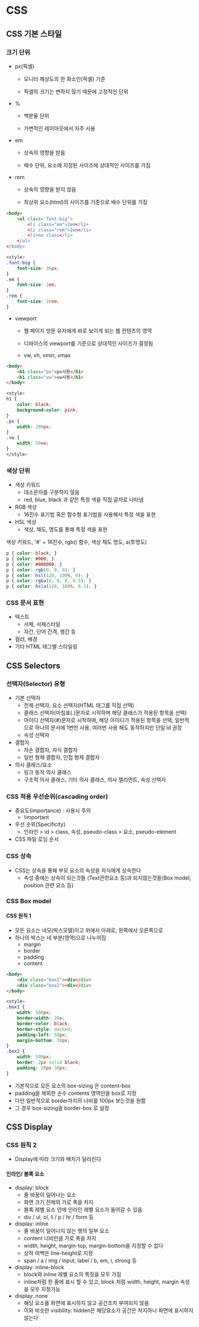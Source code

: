# CSS

## CSS 기본 스타일

### 크기 단위

- px(픽셀)
  
  - 모니터 해상도의 한 화소인(픽셀) 기준
  
  - 픽셀의 크기는 변하지 않기 때문에 고정적인 단위

- %
  
  - 백분율 단위
  
  - 가변적인 레이아웃에서 자주 사용

- em
  
  - 상속의 영향을 받음
  
  - 배수 단위, 요소에 지정된 사이즈에 상대적인 사이즈를 가짐

- rem
  
  - 상속의 영향을 받지 않음
  
  - 최상위 요소(html)의 사이즈를 기준으로 배수 단위를 가짐

```html
<body>
    <ul class='font-big">
        <li class="em">2em</li>
        <li class="rem">2em</li>
        <li>no class</li>
    </ul>
</body>
```

```css
<style>
.font-big {
    font-size: 36px;
}
.em {
    font-size: 2em;
}
.rem {
    font-size: 2rem;
}
```

- viewport
  
  - 웹 페이지 방문 유저에게 바로 보이게 되는 웹 컨텐츠의 영역
  
  - 디바이스의 viewport를 기준으로 상대적인 사이즈가 결정됨
  
  - vw, vh, vmin, vmax
```html
<body>
    <h1 class="px">px사용</h1>
    <h1 class="vw">vw사용</h1>
</body>
```

```css
<style>
h1 {
    color: black;
    background-color: pink;
}
.px {
    width: 200px;
}
.vw {
    width: 50vw;
}
</style>
```

### 색상 단위
- 색상 키워드
    - 대소문자를 구분하지 않음
    - red, blue, black 과 같은 특정 색을 직접 글자로 나타냄
- RGB 색상
    - 16진수 표기법 혹은 함수형 표기법을 사용해서 특정 색을 표현
- HSL 색상
    - 색상, 채도, 명도를 통해 특정 색을 표현

색상 키워드, '#' + 16진수, rgb() 함수, 색상 채도 명도, a(투명도)
```css
p { color: black; }
p { color: #000; }
p { color: #000000; }
p { color: rgb(0, 0, 0); }
p { color: hsl(120, 100%, 0); }
p { color: rgba(0, 0, 0, 0.5); }
p { color: hsla(120, 100%, 0.5); }
```
### CSS 문서 표현
- 텍스트
    - 서체, 서체스타일
    - 자간, 단어 간격, 행간 등
- 컬러, 배경
- 기타 HTML 태그별 스타일링

## CSS Selectors

### 선택자(Selector) 유형
- 기본 선택자
    - 전체 선택자, 요소 선택자(HTML 태그를 직접 선택)
    - 클래스 선택자(마침표(.)문자로 시작하며 해당 클래스가 적용된 항목을 선택) 
    - 아이디 선택자(#)문자로 시작하며, 해당 아이디가 적용된 항목을 선택, 일반적으로 하나의 문서에 1번만 사용, 여러번 사용 해도 동작하지만 단일 id 권장
    - 속성 선택자
- 결합자
    - 자손 결합자, 자식 결합자
    - 일반 형제 결합자, 인접 형제 결합자
- 의사 클래스/요소
    - 링크 동적 의사 클래스
    - 구조적 의사 클래스, 기타 의사 클래스, 의사 엘리먼트, 속성 선택자

### CSS 적용 우선순위(cascading order)
- 중요도(importance) : 사용시 주의
    - !important
- 우선 순위(Specificity)
    - 인라인 > id > class, 속성, pseudo-class > 요소, pseudo-element
- CSS 파일 로딩 순서

### CSS 상속
- CSS는 상속을 통해 부모 요소의 속성을 자식에게 상속한다
    - 속성 중에는 상속이 되는것들 (Text관련요소 등)과 되지않는것들(Box model, position 관련 요소 등)

### CSS Box model
#### CSS 원칙 1 
- 모든 요소는 네모(박스모델)이고 위에서 아래로, 왼쪽에서 오른쪽으로
- 하나의 박스는 네 부분(영역)으로 나누어짐
    - margin
    - border
    - padding
    - content

```html
<body>
    <div class="box1"><div</div>
    <div class="box2"><div</div>
</body>
```

```css
<style>
.box1 {
    width: 500px;
    border-width: 20x;
    border-color: black;
    border-style: dashed;
    padding-left: 50px;
    margin-bottom: 30px;    
}
.box2 {
    width: 500px;
    border: 2px solid black;
    padding: 20px 30px;
}
```
- 기본적으로 모든 요소의 box-sizing 은 content-box
- padding을 제외한 순수 contents 영역만을 box로 지정
- 다만 일반적으로 border까지의 너비를 100px 보는것을 원함
- 그 경우 box-sizing을 border-box 로 설정

## CSS Display
### CSS 원칙 2
- Display에 따라 크기와 배치가 달라진다
#### 인라인/ 블록 요소
- display: block
    - 줄 바꿈이 일어나는 요소
    - 화면 크기 전체의 가로 폭을 차지
    - 블록 레벨 요소 안에 인라인 레벨 요소가 들어갈 수 있음
    - div / ul, ol, li / p / hr / form 등
- display: inline
    - 줄 바꿈이 일어나지 않는 행의 일부 요소
    - content 너비만큼 가로 폭을 차지
    - width, height, margin-top, margin-bottom을 지정할 수 없다
    - 상하 여백은 line-height로 지정
    - span / a / img / input, label / b, em, i, strong 등
- display: inline-block
    - block와 inline 레벨 요소의 특징을 모두 가짐
    - inline처럼 한 줄에 표시 할 수 있고, block 처럼 width, height, margin 속성을 모두 지정가능
- display: none
    - 해당 요소를 화면에 표시하지 않고 공간조차 부여되지 않음
    - 이와 비슷한 visibility: hidden은 해당요소가 공간은 차지하나 화면에 표시하지않는다